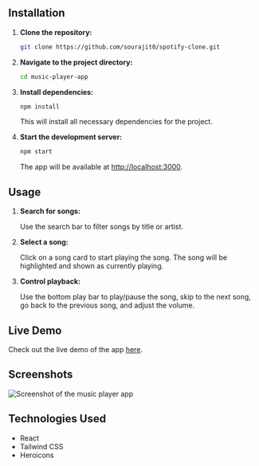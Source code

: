 ## Installation

1. **Clone the repository:**

   ```bash
   git clone https://github.com/sourajit0/spotify-clone.git
   ```

2. **Navigate to the project directory:**

   ```bash
   cd music-player-app
   ```

3. **Install dependencies:**

   ```bash
   npm install
   ```

   This will install all necessary dependencies for the project.

4. **Start the development server:**

   ```bash
   npm start
   ```

   The app will be available at [http://localhost:3000](http://localhost:3000).

## Usage

1. **Search for songs:**

   Use the search bar to filter songs by title or artist.

2. **Select a song:**

   Click on a song card to start playing the song. The song will be highlighted and shown as currently playing.

3. **Control playback:**

   Use the bottom play bar to play/pause the song, skip to the next song, go back to the previous song, and adjust the volume.

## Live Demo

Check out the live demo of the app [here](https://s-p-o-t-i-f-y-clone.netlify.app).

## Screenshots

![Screenshot of the music player app](./screenshots/screenshot1.png)

## Technologies Used

- React
- Tailwind CSS
- Heroicons
